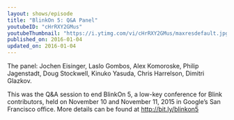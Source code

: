 ```yaml
---
layout: shows/episode
title: "BlinkOn 5: Q&A Panel"
youtubeID: "cHrRXY2GMus"
youtubeThumbnail: "https://i.ytimg.com/vi/cHrRXY2GMus/maxresdefault.jpg"
published_on: 2016-01-04
updated_on: 2016-01-04
---
```


The panel: Jochen Eisinger, Laslo Gombos, Alex Komoroske, Philip Jagenstadt, Doug Stockwell, Kinuko Yasuda, Chris Harrelson, Dimitri Glazkov.

This was the Q&A session to end BlinkOn 5, a low-key conference for Blink contributors, held on November 10 and November 11, 2015 in Google’s San Francisco office. More details can be found at http://bit.ly/blinkon5
